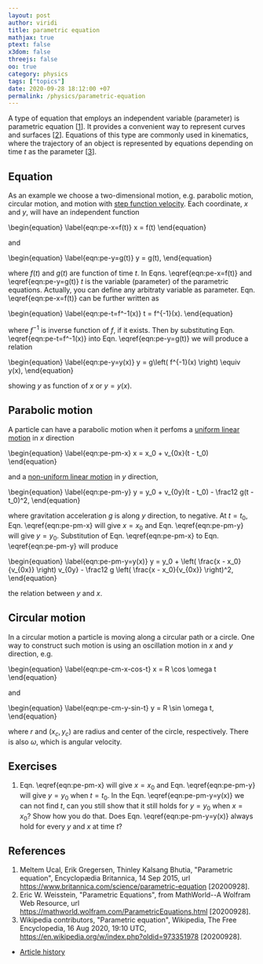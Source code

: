 ```yaml
---
layout: post
author: viridi
title: parametric equation
mathjax: true
ptext: false
x3dom: false
threejs: false
oo: true
category: physics
tags: ["topics"]
date: 2020-09-28 18:12:00 +07
permalink: /physics/parametric-equation
---
```

A type of equation that employs an independent variable (parameter) is parametric equation [[1](#ref1)]. It provides a convenient way to represent curves and surfaces [[2](#ref2)]. Equations of this type are commonly used in kinematics, where the trajectory of an object is represented by equations depending on time $t$ as the parameter [[3](#ref3)].


## Equation
As an example we choose a two-dimensional motion, e.g. parabolic motion, circular motion, and motion with [step function velocity](step-function-velocity). Each coordinate, $x$ and $y$, will have an independent function

\begin{equation}
\label{eqn:pe-x=f(t)}
x = f(t)
\end{equation}

and

\begin{equation}
\label{eqn:pe-y=g(t)}
y = g(t),
\end{equation}

where $f(t)$ and $g(t)$ are function of time $t$. In Eqns. \eqref{eqn:pe-x=f(t)} and \eqref{eqn:pe-y=g(t)} $t$ is the variable (parameter) of the parametric equations. Actually, you can define any arbitraty variable as parameter. Eqn. \eqref{eqn:pe-x=f(t)} can be further written as

\begin{equation}
\label{eqn:pe-t=f^-1(x)}
t = f^{-1}(x).
\end{equation}

where $f^{-1}$ is inverse function of $f$, if it exists.  Then by substituting Eqn. \eqref{eqn:pe-t=f^-1(x)} into Eqn. \eqref{eqn:pe-y=g(t)} we will produce a relation

\begin{equation}
\label{eqn:pe-y=y(x)}
y = g\left( f^{-1}(x) \right) \equiv y(x),
\end{equation}

showing $y$ as function of $x$ or $y = y(x)$.


## Parabolic motion
A particle can have a parabolic motion when it perfoms a [uniform linear motion](uniform-linear-motion) in $x$ direction 

\begin{equation}
\label{eqn:pe-pm-x}
x = x_0 + v_{0x}(t - t_0)
\end{equation}

and a [non-uniform linear motion](non-uniform-linear-motion) in $y$ direction,

\begin{equation}
\label{eqn:pe-pm-y}
y = y_0 + v_{0y}(t - t_0) - \frac12 g(t - t_0)^2,
\end{equation}

where gravitation acceleration $g$ is along $y$ direction, to negative. At $t = t_0$, Eqn. \eqref{eqn:pe-pm-x} will give $x = x_0$ and Eqn. \eqref{eqn:pe-pm-y} will give $y = y_0$. Substitution of Eqn. \eqref{eqn:pe-pm-x} to Eqn. \eqref{eqn:pe-pm-y} will produce

\begin{equation}
\label{eqn:pe-pm-y=y(x)}
y = y_0 + \left( \frac{x - x_0}{v_{0x}} \right) v_{0y} - \frac12 g \left( \frac{x - x_0}{v_{0x}} \right)^2,
\end{equation}

the relation between $y$ and $x$.


## Circular motion
In a circular motion a particle is moving along a circular path or a circle. One way to construct such motion is using an oscillation motion in $x$ and $y$ direction, e.g.

\begin{equation}
\label{eqn:pe-cm-x-cos-t}
x = R \cos \omega t
\end{equation}

and

\begin{equation}
\label{eqn:pe-cm-y-sin-t}
y = R \sin \omega t,
\end{equation}

where $r$ and $(x_c, y_c)$ are radius and center of the circle, respectively. There is also $\omega$, which is angular velocity.


## Exercises
1. Eqn. \eqref{eqn:pe-pm-x} will give $x = x_0$ and Eqn. \eqref{eqn:pe-pm-y} will give $y = y_0$ when $t = t_0$. In the Eqn. \eqref{eqn:pe-pm-y=y(x)} we can not find $t$, can you still show that it still holds for $y = y_0$ when $x = x_0$? Show how you do that. Does Eqn. \eqref{eqn:pe-pm-y=y(x)} always hold for every $y$ and $x$ at time $t$? 


## References
1. <a name="ref1"></a>Meltem Ucal, Erik Gregersen, Thinley Kalsang Bhutia, "Parametric equation", Encyclopædia Britannica, 14 Sep 2015, url <https://www.britannica.com/science/parametric-equation> [20200928].
2. <a name="ref2"></a>Eric W. Weisstein, "Parametric Equations", from MathWorld--A Wolfram Web Resource, url <https://mathworld.wolfram.com/ParametricEquations.html> [20200928].
3. <a name="ref3"></a>Wikipedia contributors, "Parametric equation", Wikipedia, The Free Encyclopedia, 16 Aug 2020, 19:10 UTC, <https://en.wikipedia.org/w/index.php?oldid=973351978> [20200928].

+ [Article history](https://github.com/butiran/butiran.github.io/commits/master/_posts/phys/2020-09-28-parametric-equation.md)
